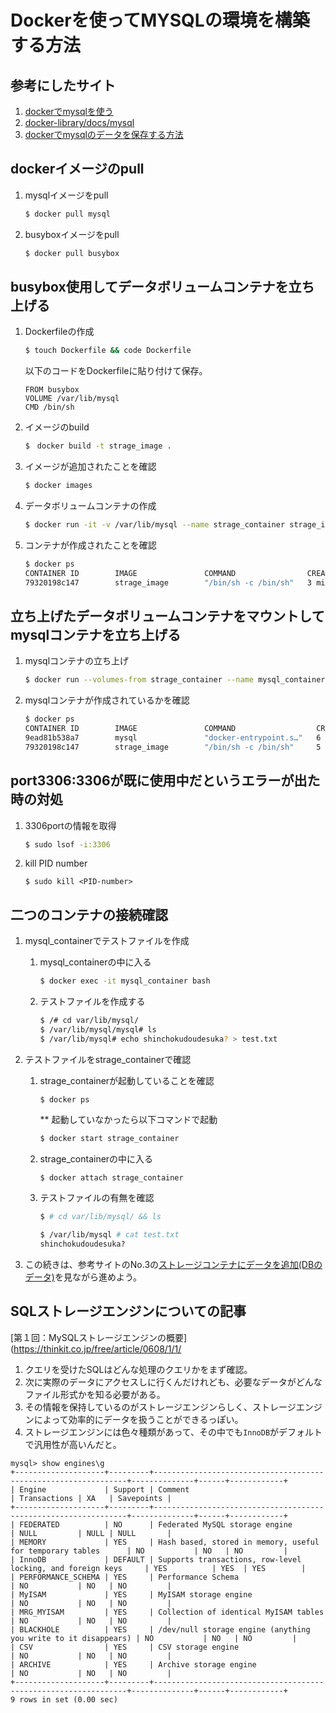 # Dockerを使ってMYSQLの環境を構築する方法
## 参考にしたサイト
1. [dockerでmysqlを使う](https://qiita.com/astrsk_hori/items/e3d6c237d68be1a6f548)
1. [docker-library/docs/mysql](https://github.com/docker-library/docs/tree/master/mysql)
1. [dockerでmysqlのデータを保存する方法](https://qiita.com/TakashiOshikawa/items/11316ffd2146b36b0d7d)

## dockerイメージのpull
1. mysqlイメージをpull
    ```bash
    $ docker pull mysql
    ```

1. busyboxイメージをpull
    ```bash
    $ docker pull busybox
    ```

## busybox使用してデータボリュームコンテナを立ち上げる
1. Dockerfileの作成
    ```bash
    $ touch Dockerfile && code Dockerfile
    ```

    以下のコードをDockerfileに貼り付けて保存。
    ```
    FROM busybox
    VOLUME /var/lib/mysql
    CMD /bin/sh
    ```

1. イメージのbuild
    ```bash
    $　docker build -t strage_image .
    ```

1. イメージが追加されたことを確認
    ```bash
    $ docker images
    ```

1. データボリュームコンテナの作成
    ```bash
    $ docker run -it -v /var/lib/mysql --name strage_container strage_image
    ```

1. コンテナが作成されたことを確認
    ```bash
    $ docker ps
    CONTAINER ID        IMAGE               COMMAND                CREATED             STATUS              PORTS               NAMES
    79320198c147        strage_image        "/bin/sh -c /bin/sh"   3 minutes ago       Up 16 seconds                           strage_container
    ```

## 立ち上げたデータボリュームコンテナをマウントしてmysqlコンテナを立ち上げる
1. mysqlコンテナの立ち上げ
    ```bash
    $ docker run --volumes-from strage_container --name mysql_container -e MYSQL_ROOT_PASSWORD=mysql -d -p 3306:3306 mysql
    ```

1. mysqlコンテナが作成されているかを確認
    ```bash
    $ docker ps
    CONTAINER ID        IMAGE               COMMAND                  CREATED             STATUS              PORTS                               NAMES
    9ead81b538a7        mysql               "docker-entrypoint.s…"   6 seconds ago       Up 4 seconds        0.0.0.0:3306->3306/tcp, 33060/tcp   mysql_container
    79320198c147        strage_image        "/bin/sh -c /bin/sh"     5 minutes ago       Up 2 minutes                                            strage_container
    ```

## port3306:3306が既に使用中だというエラーが出た時の対処
1. 3306portの情報を取得
    ```bash
    $ sudo lsof -i:3306
    ```

1. kill PID number
    ```
    $ sudo kill <PID-number>
    ```

## 二つのコンテナの接続確認
1. mysql_containerでテストファイルを作成

    1. mysql_containerの中に入る
        ```bash
        $ docker exec -it mysql_container bash
        ```

    1. テストファイルを作成する
        ```bash
        $ /# cd var/lib/mysql/
        $ /var/lib/mysql/mysql# ls
        $ /var/lib/mysql# echo shinchokudoudesuka? > test.txt
        ```

1. テストファイルをstrage_containerで確認

    1. strage_containerが起動していることを確認
        ```
        $ docker ps
        ```
        ** 起動していなかったら以下コマンドで起動  
          ```bash    
          $ docker start strage_container
          ```

    1. strage_containerの中に入る
        ```bash
        $ docker attach strage_container
        ```

    1. テストファイルの有無を確認
        ```bash
        $ # cd var/lib/mysql/ && ls

        $ /var/lib/mysql # cat test.txt
        shinchokudoudesuka?
        ```
1. この続きは、参考サイトのNo.3の[ストレージコンテナにデータを追加(DBのデータ)](https://qiita.com/TakashiOshikawa/items/11316ffd2146b36b0d7d)を見ながら進めよう。

## SQLストレージエンジンについての記事
[第１回：MySQLストレージエンジンの概要](https://thinkit.co.jp/free/article/0608/1/1/
1. クエリを受けたSQLはどんな処理のクエリかをまず確認。
1. 次に実際のデータにアクセスしに行くんだけれども、必要なデータがどんなファイル形式かを知る必要がある。
1. その情報を保持しているのがストレージエンジンらしく、ストレージエンジンによって効率的にデータを扱うことができるっぽい。
1. ストレージエンジンには色々種類があって、その中でも```InnoDB```がデフォルトで汎用性が高いんだと。

```
mysql> show engines\g
+--------------------+---------+----------------------------------------------------------------+--------------+------+------------+
| Engine             | Support | Comment                                                        | Transactions | XA   | Savepoints |
+--------------------+---------+----------------------------------------------------------------+--------------+------+------------+
| FEDERATED          | NO      | Federated MySQL storage engine                                 | NULL         | NULL | NULL       |
| MEMORY             | YES     | Hash based, stored in memory, useful for temporary tables      | NO           | NO   | NO         |
| InnoDB             | DEFAULT | Supports transactions, row-level locking, and foreign keys     | YES          | YES  | YES        |
| PERFORMANCE_SCHEMA | YES     | Performance Schema                                             | NO           | NO   | NO         |
| MyISAM             | YES     | MyISAM storage engine                                          | NO           | NO   | NO         |
| MRG_MYISAM         | YES     | Collection of identical MyISAM tables                          | NO           | NO   | NO         |
| BLACKHOLE          | YES     | /dev/null storage engine (anything you write to it disappears) | NO           | NO   | NO         |
| CSV                | YES     | CSV storage engine                                             | NO           | NO   | NO         |
| ARCHIVE            | YES     | Archive storage engine                                         | NO           | NO   | NO         |
+--------------------+---------+----------------------------------------------------------------+--------------+------+------------+
9 rows in set (0.00 sec)
```
